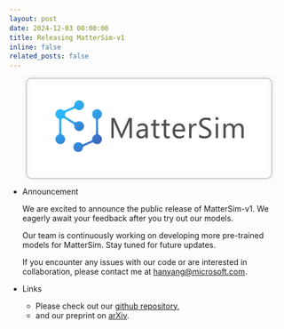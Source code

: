 ```yaml
---
layout: post
date: 2024-12-03 00:00:00
title: Releasing MatterSim-v1
inline: false
related_posts: false
---
```


<div style="text-align: center; border: 2px solid #ccc; padding: 10px; border-radius: 10px; box-shadow: 0 0 10px rgba(0, 0, 0, 0.1); max-width: 420px; margin: 0 auto;">
  <a href="https://github.com/microsoft/mattersim">
    <img src="https://raw.githubusercontent.com/microsoft/mattersim/refs/heads/main/docs/_static/mattersim-banner.png" alt="MatterSim Banner" style="max-width: 100%; width: 500px;">
  </a>
</div>

- Announcement

  We are excited to announce the public release of MatterSim-v1. We eagerly await your feedback after you try out our models.

  Our team is continuously working on developing more pre-trained models for MatterSim. Stay tuned for future updates.

  If you encounter any issues with our code or are interested in collaboration, please contact me at [hanyang@microsoft.com](mailto:hanyang@microsoft.com).

- Links
  - Please check out our [github repository](https://github.com/microsoft/mattersim),
  - and our preprint on [arXiv](https://arxiv.org/abs/2405.04967).
